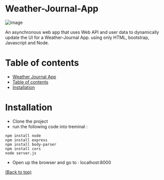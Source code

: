 # Weather-Journal-App
![image](https://user-images.githubusercontent.com/90541446/167232045-600a3740-0caf-46e9-b893-10d99c733254.png)

An asynchronous web app that uses Web API and user data to dynamically update the UI for a Weather-Journal App. using only HTML, bootstrap, Javascript and Node.

# Table of contents

- [Weather Journal App](#Weather-Journal-App)
- [Table of contents](#table-of-contents)
- [Installation](#installation)

# Installation

- Clone the project
- run the following code into treminal : 
 ```console
npm install node
npm install express
npm install body-parser
npm install cors
node server.js
```
- Open up the browser and go to : localhost:8000

[(Back to top)](#Weather-Journal-App)

